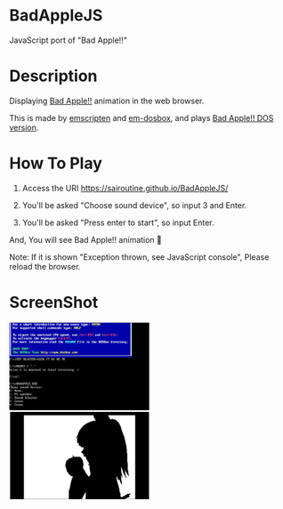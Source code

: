 # BadAppleJS
JavaScript port of "Bad Apple!!"

# Description
Displaying [Bad Apple!!](https://www.youtube.com/watch?v=IXOVUiyx1a8) animation in the web browser.

This is made by [emscripten](https://github.com/kripken/emscripten) and [em-dosbox](https://github.com/dreamlayers/em-dosbox), and plays [Bad Apple!! DOS version](http://abaduaber.ru/Prog.htm).

# How To Play

1. Access the URI
https://sairoutine.github.io/BadAppleJS/

2. You'll be asked "Choose sound device", so input 3 and Enter.

3.  You'll be asked "Press enter to start", so input Enter.

And, You will see Bad Apple!! animation :tada:

Note: If it is shown "Exception thrown, see JavaScript console", Please reload the browser.

# ScreenShot
<img src="./screenshot1.png" width=50% height=50%>
<img src="./screenshot2.png" width=50% height=50%>
